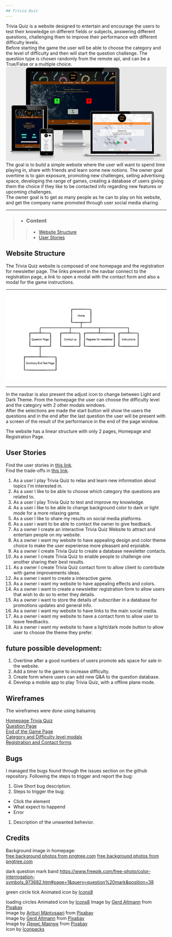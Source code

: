 ```yaml
---
## Trivia Quiz
---  
```


Trivia Quiz is a website designed to entertain and encourage the users to test their knowledge on different fields or subjects, answering different questions, challenging them to improve their performance with different difficulty levels.    
Before starting the game the user will be able to choose the category and the level of difficulty and then will start the question challenge. The question type is chosen randomly from the remote api, and can be a True/False or a multiple choice.  
![](./assets/docs/mockup-trivia-quiz.png)
The goal is to build a simple website where the user will want to spend time playing in, share with friends and learn some new notions. The owner goal overtime is to gain exposure, promoting new challenges, selling advertising space, developing the range of games, creating a database of users giving them the choice if they like to be contacted info regarding new features or upcoming challenges.  
The owner goal is to get as many people as he can to play on his website, and get the company name promoted through user social media sharing.  

---
> - ### Content
>> - [Website Structure](#website-structure) 
>> - [User Stories](#user-stories)















## Website Structure   
The Trivia Quiz website is composed of one homepage and the registration for newsletter page. The links present in the navbar connect to the registration page, a link to open a modal with the contact form and also a modal for the game instructions.
  
  ---
  ![](./assets/docs/trivia-quiz-site-structure.png)  
   
  ---  
 In the navbar is also present the adjust icon to change between Light and Dark Theme. From the homepage the user can choose the difficulty level and the category with 2 other modals windows.  
 After the selections are made the start button will show the users the questions and in the end after the last question the user will be present with a screen of the result of the performance in the end of the page window.
 
The website has a linear structure with only 2 pages, Homepage and Registration Page.

## User Stories  
Find the user stories in [this link](./assets/docs/user-stories-trivia-quiz.pdf).  
Find the trade-offs in [this link](./assets/docs/strategy-plane-trivia-quiz.pdf).
1. As a user I play Trivia Quiz to relax and learn new information about topics I'm interested in.
1. As a user I like to be able to choose which category the questions are related to.
1. As a user I play Trivia Quiz to test and improve my knowledge.
1. As a user i like to be able to change background color to dark or light mode for a more relaxing game.
1. As a user I like to share my results on social media platforms.
1. As a user i want to be able to contact the owner to give feedback.
1. As a owner I create an interactive Trivia Quiz Website to attract and entertain people on my website.
1. As a owner i want my website to have appealing design and color theme choice to make the user experiense more pleasant and enjoiable.
1. As a owner I create Trivia Quiz to create a database newsletter contacts.
1. As a owner I create Trivia Quiz to enable people to challenge one another sharing their best results.
1. As a owner I create Trivia Quiz contact form to allow client to contribute with game improvements ideas.
1. As a owner i want to create a interactive game.
1. As a owner i want my website to have appealing effects and colors.
1. As a owner i want to create a newsletter registration form to allow users that wish to do so to enter they details.  
1. As a owner i want to store the details of subscriber in a database for promotions updates and general info.  
1. As a owner i want my website to have links to the main social media.   
1. As a owner i want my website to have a contact form to allow user to leave feedbacks.  
1. As a owner i want my website to have a light/dark mode button to allow user to choose the theme they prefer.

## future possible development:  
1. Overtime after a good numbers of users promote ads space for sale in the website.  
1. Add a timer to the game to increase difficulty.  
1. Create form where users can add new Q&A to the question database.  
1. Develop a mobile app to play Trivia Quiz, with a offline plane mode.


## Wireframes  
The wireframes were done using balsamiq

[Homepage Trivia Quiz](./assets/wireframes/trivia-quiz-wireframes-homepage.pdf)    
[Question Page](./assets/wireframes/trivia-quiz-wireframes-question-section.pdf)  
[End of the Game Page](./assets/wireframes/trivia-quiz-wireframes-end-of-game-section.pdf)  
[Category and Difficulty level modals](./assets/wireframes/wireframes-category-difficulty-level-modals.pdf)  
[Registration and Contact forms](./assets/wireframes/registration-and-contact-form-wireframes.pdf)

## Bugs 
I managed the bugs found through the issues section on the github repository. 
Following the steps to trigger and report the bug:
1. Give Short bug description.
1. Steps to trigger the bug:
* Click the element
* What expect to happend
* Error
1. Description of the unwanted behevior.

## Credits
Background image in homepage:  
<a href='https://pngtree.com/free-backgrounds'>free background photos from pngtree.com</a>
<a href='https://pngtree.com/free-backgrounds'>free background photos from pngtree.com</a>

dark question mark band https://www.freepik.com/free-photo/color-interrogation-symbols_973682.htm#page=1&query=question%20mark&position=38

green circle tick Animated icon by <a href='http://icons8.com'>Icons8</a>

loading circles Animated icon by <a href='http://icons8.com'>Icons8</a>
Image by <a href="https://pixabay.com/users/geralt-9301/?utm_source=link-attribution&amp;utm_medium=referral&amp;utm_campaign=image&amp;utm_content=1090829">Gerd Altmann</a> from <a href="https://pixabay.com/?utm_source=link-attribution&amp;utm_medium=referral&amp;utm_campaign=image&amp;utm_content=1090829">Pixabay</a>  
Image by <a href="https://pixabay.com/users/artturi_mantysaari-1625672/?utm_source=link-attribution&amp;utm_medium=referral&amp;utm_campaign=image&amp;utm_content=1562743">Artturi Mäntysaari</a> from <a href="https://pixabay.com/?utm_source=link-attribution&amp;utm_medium=referral&amp;utm_campaign=image&amp;utm_content=1562743">Pixabay</a>  
Image by <a href="https://pixabay.com/users/geralt-9301/?utm_source=link-attribution&amp;utm_medium=referral&amp;utm_campaign=image&amp;utm_content=4243604">Gerd Altmann</a> from <a href="https://pixabay.com/?utm_source=link-attribution&amp;utm_medium=referral&amp;utm_campaign=image&amp;utm_content=4243604">Pixabay</a>  
Image by <a href="https://pixabay.com/users/manuchi-1728328/?utm_source=link-attribution&amp;utm_medium=referral&amp;utm_campaign=image&amp;utm_content=2462431">Денис Марчук</a> from <a href="https://pixabay.com/?utm_source=link-attribution&amp;utm_medium=referral&amp;utm_campaign=image&amp;utm_content=2462431">Pixabay</a>   
Icon by <a href='https://iconpacks.net/?utm_source=link-attribution&utm_content=1204'>Iconpacks</a>